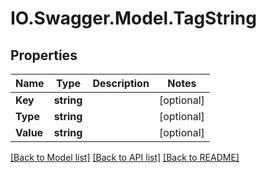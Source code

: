 # IO.Swagger.Model.TagString
## Properties

Name | Type | Description | Notes
------------ | ------------- | ------------- | -------------
**Key** | **string** |  | [optional] 
**Type** | **string** |  | [optional] 
**Value** | **string** |  | [optional] 

[[Back to Model list]](../README.md#documentation-for-models) [[Back to API list]](../README.md#documentation-for-api-endpoints) [[Back to README]](../README.md)

